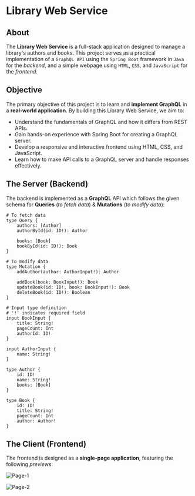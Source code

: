 # Library Web Service

## About
The **Library Web Service** is a full-stack application designed to manage a library's authors and books. This project serves as a practical implementation of a `GraphQL API` using the `Spring Boot` framework in `Java` for the *backend*, and a simple webpage using `HTML`, `CSS`, and `JavaScript` for the *frontend*. 

## Objective
The primary objective of this project is to learn and **implement GraphQL** in a **real-world application**. By building this Library Web Service, we aim to:
- Understand the fundamentals of GraphQL and how it differs from REST APIs.
- Gain hands-on experience with Spring Boot for creating a GraphQL server.
- Develop a responsive and interactive frontend using HTML, CSS, and JavaScript.
- Learn how to make API calls to a GraphQL server and handle responses effectively.

## The Server (Backend)
The backend is implemented as a **GraphQL** API which follows the given schema for **Queries** (*to fetch data*) & **Mutations** (*to modify data*):
```
# To fetch data
type Query {
	authors: [Author]
	authorById(id: ID!): Author
	
	books: [Book]
	bookById(id: ID!): Book
}

# To modify data
type Mutation {
	addAuthor(author: AuthorInput!): Author

	addBook(book: BookInput!): Book
	updateBook(id: ID!, book: BookInput!): Book
	deleteBook(id: ID!): Boolean
}

# Input type definition
# '!' indicates required field
input BookInput {
	title: String!	
	pageCount: Int
	authorId: ID!
}

input AuthorInput {
	name: String!
}

type Author {
	id: ID!		
	name: String!
	books: [Book]
}

type Book {
	id: ID!
	title: String!
	pageCount: Int
	author: Author!
}
```

## The Client (Frontend)
The frontend is designed as a **single-page application**, featuring the following *previews*:

![Page-1](image.png)

![Page-2](image-1.png)
